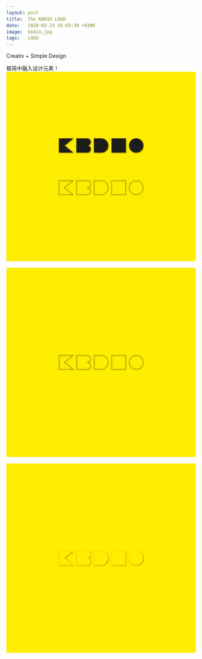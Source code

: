 ```yaml
---
layout: post
title:  The KBDIO LOGO
date:   2020-03-23 16:03:30 +0300
image:  kbdio.jpg
tags:   LOGO
---
```

Creativ + Simple Design

极简中融入设计元素！
![](/img/kb1.jpg)

![](/img/kbdiologo_outline.jpg)

![](/img/kbdio_2.jpg)
